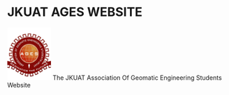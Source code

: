 # JKUAT AGES WEBSITE
![logo]( https://github.com/erick-otenyo/jkuat-ages-site/blob/master/static/assets/img/logo.png "Logo")
The JKUAT Association Of Geomatic Engineering Students Website
